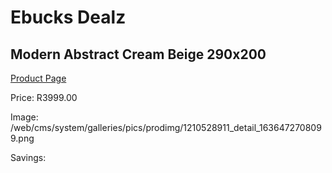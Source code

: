 
# Ebucks Dealz
## Modern Abstract Cream Beige 290x200
[Product Page](https://www.ebucks.com/web/shop/productSelected.do?prodId=1210528911&catId=1209942745)

Price: R3999.00

Image: /web/cms/system/galleries/pics/prodimg/1210528911_detail_1636472708099.png

Savings: 


	